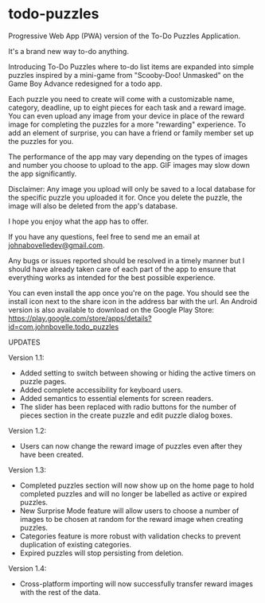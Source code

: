 # todo-puzzles
Progressive Web App (PWA) version of the To-Do Puzzles Application.

It's a brand new way to-do anything.

Introducing To-Do Puzzles where to-do list items are expanded into simple puzzles inspired by a mini-game from "Scooby-Doo! Unmasked" on the Game Boy Advance redesigned for a todo app.

Each puzzle you need to create will come with a customizable name, category, deadline, up to eight pieces for each task and a reward image. You can even upload any image from your device in place of the reward image for completing the puzzles for a more "rewarding" experience. To add an element of surprise, you can have a friend or family member set up the puzzles for you.

The performance of the app may vary depending on the types of images and number you choose to upload to the app. GIF images may slow down the app significantly.

Disclaimer: Any image you upload will only be saved to a local database for the specific puzzle you uploaded it for. Once you delete the puzzle, the image will also be deleted from the app's database.

I hope you enjoy what the app has to offer.

If you have any questions, feel free to send me an email at johnabovelledev@gmail.com.

Any bugs or issues reported should be resolved in a timely manner but I should have already taken care of each part of the app to ensure that everything works as intended for the best possible experience.

You can even install the app once you're on the page. You should see the install icon next to the share icon in the address bar with the url. An Android version is also available to download on the Google Play Store: https://play.google.com/store/apps/details?id=com.johnbovelle.todo_puzzles

UPDATES

Version 1.1:
- Added setting to switch between showing or hiding the active timers on puzzle pages.
- Added complete accessibility for keyboard users.
- Added semantics to essential elements for screen readers.
- The slider has been replaced with radio buttons for the number of pieces section in the create puzzle and edit puzzle dialog boxes.

Version 1.2:
- Users can now change the reward image of puzzles even after they have been created.

Version 1.3:
- Completed puzzles section will now show up on the home page to hold completed puzzles and will no longer be labelled as active or expired puzzles.
- New Surprise Mode feature will allow users to choose a number of images to be chosen at random for the reward image when creating puzzles.
- Categories feature is more robust with validation checks to prevent duplication of existing categories.
- Expired puzzles will stop persisting from deletion.

Version 1.4:
- Cross-platform importing will now successfully transfer reward images with the rest of the data.
